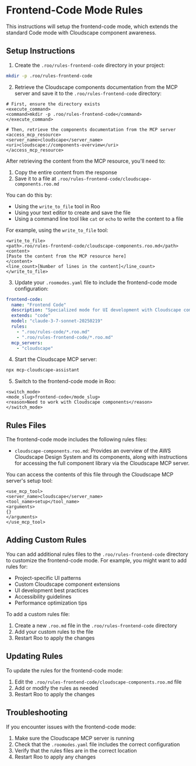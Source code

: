 # Frontend-Code Mode Rules

This instructions will setup the frontend-code mode, which extends the standard Code mode with Cloudscape component awareness.

## Setup Instructions

1. Create the `.roo/rules-frontend-code` directory in your project:

```bash
mkdir -p .roo/rules-frontend-code
```

2. Retrieve the Cloudscape components documentation from the MCP server and save it to the `.roo/rules-frontend-code` directory:

```
# First, ensure the directory exists
<execute_command>
<command>mkdir -p .roo/rules-frontend-code</command>
</execute_command>

# Then, retrieve the components documentation from the MCP server
<access_mcp_resource>
<server_name>cloudscape</server_name>
<uri>cloudscape://components-overview</uri>
</access_mcp_resource>
```

After retrieving the content from the MCP resource, you'll need to:
1. Copy the entire content from the response
2. Save it to a file at `.roo/rules-frontend-code/cloudscape-components.roo.md`

You can do this by:
- Using the `write_to_file` tool in Roo
- Using your text editor to create and save the file
- Using a command line tool like `cat` or `echo` to write the content to a file

For example, using the `write_to_file` tool:

```
<write_to_file>
<path>.roo/rules-frontend-code/cloudscape-components.roo.md</path>
<content>
[Paste the content from the MCP resource here]
</content>
<line_count>[Number of lines in the content]</line_count>
</write_to_file>
```

3. Update your `.roomodes.yaml` file to include the frontend-code mode configuration:

```yaml
frontend-code:
  name: "Frontend Code"
  description: "Specialized mode for UI development with Cloudscape components"
  extends: "code"
  model: "claude-3-7-sonnet-20250219"
  rules:
    - ".roo/rules-code/*.roo.md"
    - ".roo/rules-frontend-code/*.roo.md"
  mcp_servers:
    - "cloudscape"
```

4. Start the Cloudscape MCP server:

```bash
npx mcp-cloudscape-assistant
```

5. Switch to the frontend-code mode in Roo:

```
<switch_mode>
<mode_slug>frontend-code</mode_slug>
<reason>Need to work with Cloudscape components</reason>
</switch_mode>
```

## Rules Files

The frontend-code mode includes the following rules files:

- `cloudscape-components.roo.md`: Provides an overview of the AWS Cloudscape Design System and its components, along with instructions for accessing the full component library via the Cloudscape MCP server.

You can access the contents of this file through the Cloudscape MCP server's setup tool:

```
<use_mcp_tool>
<server_name>cloudscape</server_name>
<tool_name>setup</tool_name>
<arguments>
{}
</arguments>
</use_mcp_tool>
```

## Adding Custom Rules

You can add additional rules files to the `.roo/rules-frontend-code` directory to customize the frontend-code mode. For example, you might want to add rules for:

- Project-specific UI patterns
- Custom Cloudscape component extensions
- UI development best practices
- Accessibility guidelines
- Performance optimization tips

To add a custom rules file:

1. Create a new `.roo.md` file in the `.roo/rules-frontend-code` directory
2. Add your custom rules to the file
3. Restart Roo to apply the changes

## Updating Rules

To update the rules for the frontend-code mode:

1. Edit the `.roo/rules-frontend-code/cloudscape-components.roo.md` file
2. Add or modify the rules as needed
3. Restart Roo to apply the changes

## Troubleshooting

If you encounter issues with the frontend-code mode:

1. Make sure the Cloudscape MCP server is running
2. Check that the `.roomodes.yaml` file includes the correct configuration
3. Verify that the rules files are in the correct location
4. Restart Roo to apply any changes